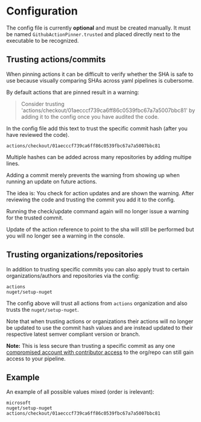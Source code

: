 # Configuration

The config file is currently **optional** and must be created manually. It must be named `GithubActionPinner.trusted` and placed directly next to the executable to be recognized.

## Trusting actions/commits

When pinning actions it can be difficult to verify whether the SHA is safe to use because visually comparing SHAs across yaml pipelines is cubersome.

By default actions that are pinned result in a warning:

> Consider trusting 'actions/checkout/01aecccf739ca6ff86c0539fbc67a7a5007bbc81' by adding it to the config once you have audited the code.

In the config file add this text to trust the specific commit hash (after you have reviewed the code).

```
actions/checkout/01aecccf739ca6ff86c0539fbc67a7a5007bbc81
```
Multiple hashes can be added across many repositories by adding multipe lines.

Adding a commit merely prevents the warning from showing up when running an update on future actions.

The idea is: You check for action updates and are shown the warning. After reviewing the code and trusting the commit you add it to the config.

Running the check/update command again will no longer issue a warning for the trusted commit.

Update of the action reference to point to the sha will still be performed but you will no longer see a warning in the console.

## Trusting organizations/repositories

In addition to trusting specific commits you can also apply trust to certain organizations/authors and repositories via the config:

```
actions
nuget/setup-nuget
```

The config above will trust all actions from `actions` organization and also trusts the `nuget/setup-nuget`.

Note that when trusting actions or organizations their actions will no longer be updated to use the commit hash values and are instead updated to their respective latest semver compliant version or branch.

**Note:** This is less secure than trusting a specific commit as any one [compromised account with contributor access](Security.md) to the org/repo can still gain access to your pipeline.

## Example

An example of all possible values mixed (order is irelevant):

```
microsoft
nuget/setup-nuget
actions/checkout/01aecccf739ca6ff86c0539fbc67a7a5007bbc81
```